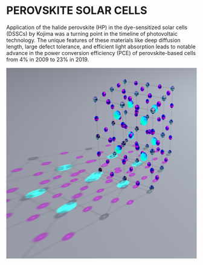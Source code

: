# PEROVSKITE SOLAR CELLS

Application of the halide perovskite (HP) in the dye-sensitized solar cells (DSSCs) by Kojima was a turning point in the timeline of photovoltaic technology. The unique features of these materials like deep diffusion length, large defect tolerance, and efficient light absorption leads to notable advance in the power conversion efficiency (PCE) of perovskite-based cells from 4\% in 2009 to 23\% in 2019.

![](test18.png)
